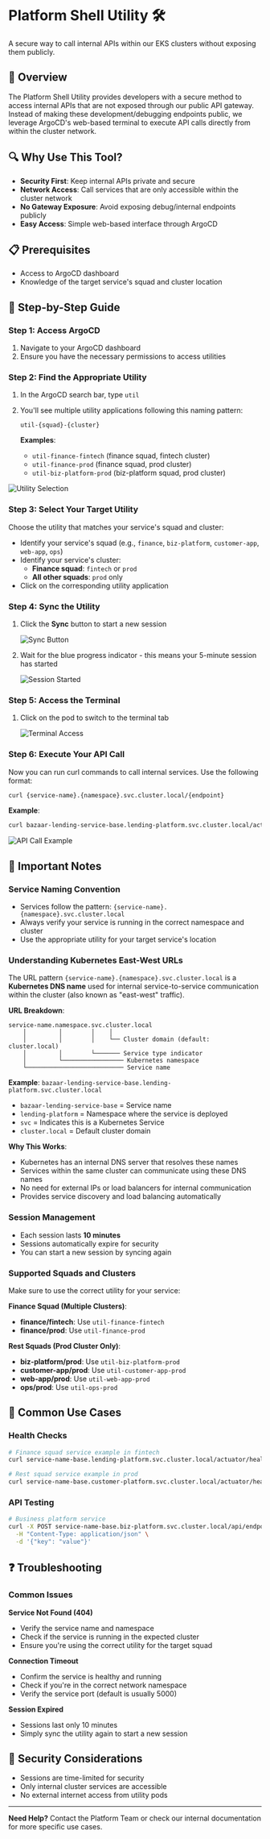 # Platform Shell Utility 🛠️

A secure way to call internal APIs within our EKS clusters without exposing them publicly.

## 🎯 Overview

The Platform Shell Utility provides developers with a secure method to access internal APIs that are not exposed through our public API gateway. Instead of making these development/debugging endpoints public, we leverage ArgoCD's web-based terminal to execute API calls directly from within the cluster network.

## 🔍 Why Use This Tool?

- **Security First**: Keep internal APIs private and secure
- **Network Access**: Call services that are only accessible within the cluster network
- **No Gateway Exposure**: Avoid exposing debug/internal endpoints publicly
- **Easy Access**: Simple web-based interface through ArgoCD

## 📋 Prerequisites

- Access to ArgoCD dashboard
- Knowledge of the target service's squad and cluster location

## 🚀 Step-by-Step Guide

### Step 1: Access ArgoCD
1. Navigate to your ArgoCD dashboard
2. Ensure you have the necessary permissions to access utilities

### Step 2: Find the Appropriate Utility
1. In the ArgoCD search bar, type `util`
2. You'll see multiple utility applications following this naming pattern:
   ```
   util-{squad}-{cluster}
   ```
   
   **Examples**: 
   - `util-finance-fintech` (finance squad, fintech cluster)
   - `util-finance-prod` (finance squad, prod cluster)
   - `util-biz-platform-prod` (biz-platform squad, prod cluster)

![Utility Selection](assets/util-0.png)

### Step 3: Select Your Target Utility
Choose the utility that matches your service's squad and cluster:
- Identify your service's squad (e.g., `finance`, `biz-platform`, `customer-app`, `web-app`, `ops`)
- Identify your service's cluster:
  - **Finance squad**: `fintech` or `prod`
  - **All other squads**: `prod` only
- Click on the corresponding utility application

### Step 4: Sync the Utility
1. Click the **Sync** button to start a new session
   
   ![Sync Button](assets/util-1.png)

2. Wait for the blue progress indicator - this means your 5-minute session has started
   
   ![Session Started](assets/util-2.png)

### Step 5: Access the Terminal
1. Click on the pod to switch to the terminal tab
   
   ![Terminal Access](assets/util-3.png)

### Step 6: Execute Your API Call
Now you can run curl commands to call internal services. Use the following format:

```bash
curl {service-name}.{namespace}.svc.cluster.local/{endpoint}
```

**Example**:
```bash
curl bazaar-lending-service-base.lending-platform.svc.cluster.local/actuator/health
```

![API Call Example](assets/util-4.png)

## 📝 Important Notes

### Service Naming Convention
- Services follow the pattern: `{service-name}.{namespace}.svc.cluster.local`
- Always verify your service is running in the correct namespace and cluster
- Use the appropriate utility for your target service's location

### Understanding Kubernetes East-West URLs

The URL pattern `{service-name}.{namespace}.svc.cluster.local` is a **Kubernetes DNS name** used for internal service-to-service communication within the cluster (also known as "east-west" traffic).

**URL Breakdown**:
```
service-name.namespace.svc.cluster.local
    │         │        │    │
    │         │        │    └── Cluster domain (default: cluster.local)
    │         │        └─────── Service type indicator
    │         └───────────────── Kubernetes namespace
    └─────────────────────────── Service name
```

**Example**: `bazaar-lending-service-base.lending-platform.svc.cluster.local`
- `bazaar-lending-service-base` = Service name
- `lending-platform` = Namespace where the service is deployed
- `svc` = Indicates this is a Kubernetes Service
- `cluster.local` = Default cluster domain

**Why This Works**:
- Kubernetes has an internal DNS server that resolves these names
- Services within the same cluster can communicate using these DNS names
- No need for external IPs or load balancers for internal communication
- Provides service discovery and load balancing automatically

### Session Management
- Each session lasts **10 minutes**
- Sessions automatically expire for security
- You can start a new session by syncing again

### Supported Squads and Clusters
Make sure to use the correct utility for your service:

**Finance Squad (Multiple Clusters)**:
- **finance/fintech**: Use `util-finance-fintech`
- **finance/prod**: Use `util-finance-prod`

**Rest Squads (Prod Cluster Only)**:
- **biz-platform/prod**: Use `util-biz-platform-prod`
- **customer-app/prod**: Use `util-customer-app-prod`
- **web-app/prod**: Use `util-web-app-prod`
- **ops/prod**: Use `util-ops-prod`

## 🔧 Common Use Cases

### Health Checks
```bash
# Finance squad service example in fintech
curl service-name-base.lending-platform.svc.cluster.local/actuator/health

# Rest squad service example in prod
curl service-name-base.customer-platform.svc.cluster.local/actuator/health
```

### API Testing
```bash
# Business platform service
curl -X POST service-name-base.biz-platform.svc.cluster.local/api/endpoint \
  -H "Content-Type: application/json" \
  -d '{"key": "value"}'
```

## ❓ Troubleshooting

### Common Issues

**Service Not Found (404)**
- Verify the service name and namespace
- Check if the service is running in the expected cluster
- Ensure you're using the correct utility for the target squad

**Connection Timeout**
- Confirm the service is healthy and running
- Check if you're in the correct network namespace
- Verify the service port (default is usually 5000)

**Session Expired**
- Sessions last only 10 minutes
- Simply sync the utility again to start a new session

## 🔐 Security Considerations

- Sessions are time-limited for security
- Only internal cluster services are accessible
- No external internet access from utility pods

---

**Need Help?** Contact the Platform Team or check our internal documentation for more specific use cases.